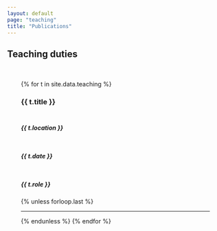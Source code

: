 ```yaml
---
layout: default
page: "teaching"
title: "Publications"
---
```


<div class="w3-container w3-content w3-center">
  <h2 class="w3-text-grey w3-padding-16 w3-center"><i class="fa fa-book fa-fw w3-margin-right w3-xxlarge w3-text-teal"></i>Teaching duties</h2>

  <div class="w3-container w3-card w3-white" style="padding: 32px 32px;">
    {% for t in site.data.teaching %}
    <div class="w3-container">
      <div class="w3-row">
        <div class="w3-col l6 m12 s12 w3-container w3-center">
          <h3>{{ t.title }}</h3>
        </div>
        <div class="w3-col l2 m4 s4 w3-container w3-center" style="padding-top:6px; padding-left: 0px;">
          <h5>{{ t.location }}</h5>
        </div>
        <div class="w3-col l2 m4 s4 w3-container w3-center" style="padding-top:6px;">
          <h5>{{ t.date }}</h5>
        </div>
        <div class="w3-col l2 m4 s4 w3-container w3-center" style="padding-top:6px; padding-right: 0px;">
          <h5>{{ t.role }}</h5>
        </div>
      </div>
    </div>
    {% unless forloop.last %}<hr>{% endunless %}
    {% endfor %}
  </div>
</div>